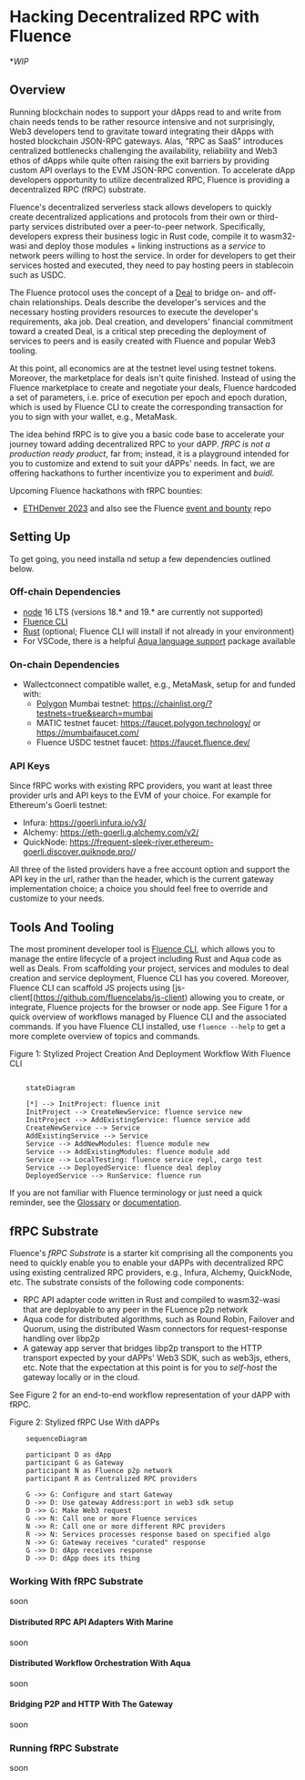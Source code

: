# Hacking Decentralized RPC with Fluence

**WIP*

## Overview

Running blockchain nodes to support your dApps read to and write from chain needs tends to be rather resource intensive and not surprisingly, Web3 developers tend to gravitate toward integrating their dApps with hosted blockchain JSON-RPC gateways. Alas, "RPC as SaaS" introduces centralized bottlenecks challenging the availability, reliability and Web3 ethos of dApps while quite often raising the exit barriers by providing custom API overlays to the EVM JSON-RPC convention. To accelerate dApp developers opportunity to utilize decentralized RPC, Fluence is providing a decentralized RPC (fRPC) substrate.

Fluence's decentralized serverless stack allows developers to quickly create decentralized applications and protocols from their own or third-party services distributed over a peer-to-peer network. Specifically, developers express their business logic in Rust code, compile it to wasm32-wasi and deploy those modules + linking instructions as a *service* to network peers willing to host the service. In order for developers to get their services hosted and executed, they need to pay hosting peers in stablecoin such as USDC.

The Fluence protocol uses the concept of a [Deal](https://fluence.dev/docs/build/glossary#deal) to bridge on- and off-chain relationships. Deals describe the developer's services and the necessary hosting providers resources to execute the developer's requirements, aka job. Deal creation, and developers' financial commitment toward a created Deal, is a critical step preceding the deployment of services to peers and is easily created with Fluence and popular Web3 tooling.

At this point, all economics are at the testnet level using testnet tokens. Moreover, the marketplace for deals isn't quite finished. Instead of using the Fluence marketplace to create and negotiate your deals, Fluence hardcoded a set of parameters, i.e. price of execution per epoch and epoch duration, which is used by Fluence CLI to create the corresponding transaction for you to sign with your wallet, e.g., MetaMask.

The idea behind fRPC is to give you a basic code base to accelerate your journey toward adding decentralized RPC to your dAPP. *fRPC is not a production ready product*, far from; instead, it is a playground intended for you to customize and extend to suit your dAPPs' needs. In fact, we are offering hackathons to further incentivize you to experiment and *buidl*.

Upcoming Fluence hackathons with fRPC bounties:

* [ETHDenver 2023](https://www.ethdenver.com/) and also see the Fluence [event and bounty](https://github.com/fluencelabs/ethdenver-2023) repo

## Setting Up

To get going, you need installa nd setup a few dependencies outlined below.

### Off-chain Dependencies

* [node](https://nodejs.org/en/) 16 LTS (versions 18.* and 19.* are currently not supported)
* [Fluence CLI](https://github.com/fluencelabs/fluence-cli)
* [Rust](https://www.rust-lang.org/tools/install) (optional; Fluence CLI will install if not already in your environment)
* For VSCode, there is a helpful [Aqua language support](https://marketplace.visualstudio.com/items?itemName=FluenceLabs.aqua) package available

### On-chain Dependencies

* Wallectconnect compatible wallet, e.g., MetaMask, setup for and funded with:
  * [Polygon](https://polygon.technology/) Mumbai testnet: https://chainlist.org/?testnets=true&search=mumbai
  * MATIC testnet faucet: https://faucet.polygon.technology/ or https://mumbaifaucet.com/
  * Fluence USDC testnet faucet: https://faucet.fluence.dev/

### API Keys

Since fRPC works with existing RPC providers, you want at least three provider urls and API keys to the EVM of your choice. For example for Ethereum's Goerli testnet:

* Infura: https://goerli.infura.io/v3/<your key>
* Alchemy: https://eth-goerli.g.alchemy.com/v2/<your key>
* QuickNode: https://frequent-sleek-river.ethereum-goerli.discover.quiknode.pro/<your key>/

All three of the listed providers have a free account option and support the API key in the url, rather than the header, which is the current gateway implementation choice; a choice you should feel free to override and customize to your needs.


## Tools And Tooling

The most prominent developer tool is [Fluence CLI](https://github.com/fluencelabs/fluence-cli), which allows you to manage the entire lifecycle of a project including Rust and Aqua code as well as Deals. From scaffolding your project, services and modules to deal creation and service deployment, Fluence CLI has you covered. Moreover, Fluence CLI can scaffold JS projects using [js-client[(https://github.com/fluencelabs/js-client) allowing you to create, or integrate, Fluence projects for the browser or node app. See Figure 1 for a quick overview of workflows managed by Fluence CLI and the associated commands. If you have Fluence CLI installed, use `fluence --help` to get a more complete overview of topics and commands.  

Figure 1: Stylized Project Creation And Deployment Workflow With Fluence CLI

```mermaid

    stateDiagram
    
    [*] --> InitProject: fluence init
    InitProject --> CreateNewService: fluence service new
    InitProject --> AddExistingService: fluence service add
    CreateNewService --> Service
    AddExistingService --> Service
    Service --> AddNewModules: fluence module new
    Service --> AddExistingModules: fluence module add
    Service --> LocalTesting: fluence service repl, cargo test
    Service --> DeployedService: fluence deal deploy
    DeployedService --> RunService: fluence run
```

If you are not familiar with Fluence terminology or just need a quick reminder, see the [Glossary](https://fluence.dev/docs/build/glossary) or [documentation](TBD).

## fRPC Substrate

Fluence's *fRPC Substrate* is a starter kit comprising all the components you need to quickly enable you to enable your dAPPs with decentralized RPC using existing centralized RPC providers, e.g., Infura, Alchemy, QuickNode, etc. The substrate consists of the following code components:

* RPC API adapter code written in Rust and compiled to wasm32-wasi that are deployable to any peer in the FLuence p2p network
* Aqua code for distributed algorithms, such as Round Robin, Failover and Quorum, using the distributed Wasm connectors for request-response handling over libp2p
* A gateway app server that bridges libp2p transport to the HTTP transport expected by your dAPPs' Web3 SDK, such as web3js, ethers, etc. Note that the expectation at this point is for you to *self-host* the gateway locally or in the cloud.

See Figure 2 for an end-to-end workflow representation of your dAPP with fRPC.

Figure 2: Stylized fRPC Use With dAPPs

```mermaid
    sequenceDiagram
    
    participant D as dApp
    participant G as Gateway
    participant N as Fluence p2p network
    participant R as Centralized RPC providers
    
    G ->> G: Configure and start Gateway
    D ->> D: Use gateway Address:port in web3 sdk setup
    D ->> G: Make Web3 request
    G ->> N: Call one or more Fluence services
    N ->> R: Call one or more different RPC providers
    R ->> N: Services processes response based on specified algo
    N ->> G: Gateway receives "curated" response
    G ->> D: dApp receives response
    D ->> D: dApp does its thing
```

### Working With fRPC Substrate

soon

#### Distributed RPC API Adapters With Marine

soon

#### Distributed Workflow Orchestration With Aqua

soon

#### Bridging P2P and HTTP With The Gateway

soon

### Running fRPC Substrate

soon
